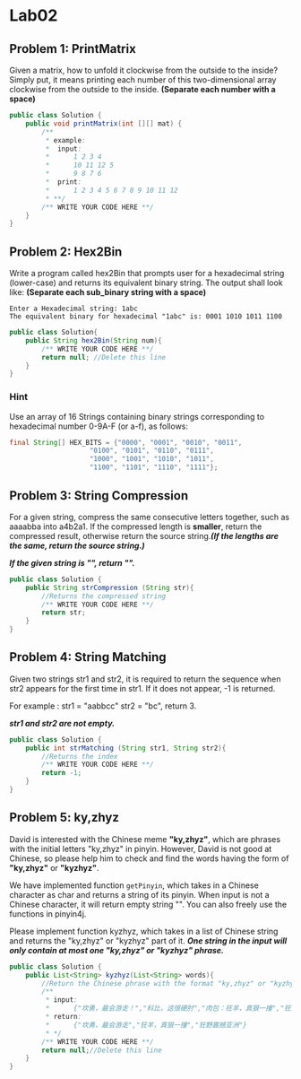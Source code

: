 # Lab02

## Problem 1: PrintMatrix

Given a matrix, how to unfold it clockwise from the outside to the inside?
Simply put, it means printing each number of this two-dimensional array clockwise from the outside to the inside. **(Separate each number with a space)**

```java
public class Solution {
    public void printMatrix(int [][] mat) {
        /**
         * example:
         *  input:
         *      1 2 3 4
         *      10 11 12 5
         *      9 8 7 6
         *  print:
         *      1 2 3 4 5 6 7 8 9 10 11 12
         * **/
        /** WRITE YOUR CODE HERE **/
    }
}
```

## Problem 2: Hex2Bin

Write a program called hex2Bin that prompts user for a hexadecimal string (lower-case) and returns its equivalent binary string. The output shall look like: **(Separate each sub_binary string with a space)**

```
Enter a Hexadecimal string: 1abc
The equivalent binary for hexadecimal "1abc" is: 0001 1010 1011 1100
```

```java
public class Solution{
    public String hex2Bin(String num){
        /** WRITE YOUR CODE HERE **/
        return null; //Delete this line
    }
}
```
### Hint

Use an array of 16 Strings containing binary strings corresponding to hexadecimal number 0-9A-F (or a-f), as follows:

```java
final String[] HEX_BITS = {"0000", "0001", "0010", "0011",
                    "0100", "0101", "0110", "0111",
                    "1000", "1001", "1010", "1011",
                    "1100", "1101", "1110", "1111"};
```

## Problem 3: String Compression

For a given string, compress the same consecutive letters together, such as aaaabba into a4b2a1. If the compressed length is **smaller**, return the compressed result, otherwise return the source string.***(If the lengths are the same, return the source string.)***

***If the given string is "", return "".***

```java
public class Solution {
    public String strCompression (String str){
        //Returns the compressed string
        /** WRITE YOUR CODE HERE **/
        return str;
    }
}
```

## Problem 4: String Matching

Given two strings str1 and str2, it is required to return the sequence when str2 appears for the first time in str1. If it does not appear, -1 is returned.

For example : str1 = "aabbcc" str2 = "bc", return 3.

***str1 and str2 are not empty.***

```java
public class Solution {
    public int strMatching (String str1, String str2){
        //Returns the index
        /** WRITE YOUR CODE HERE **/
        return -1;
    }
}
```

## Problem 5: ky,zhyz


David is interested with the Chinese meme **"ky,zhyz"**, which are phrases with the initial letters "ky,zhyz" in pinyin. However, David is not good at Chinese, so please help him to check and find the words having the form of **"ky,zhyz"** or **"kyzhyz"**.

We have implemented function `getPinyin`, which takes in a Chinese character as char and returns a string of its pinyin. When input is not a Chinese character, it will return empty string "". You can also freely use the functions in pinyin4j.

Please implement function kyzhyz, which takes in a list of Chinese string and returns the "ky,zhyz" or "kyzhyz" part of it. ***One string in the input will only contain at most one "ky,zhyz" or "kyzhyz" phrase.***
```java
public class Solution {
    public List<String> kyzhyz(List<String> words){
        //Return the Chinese phrase with the format "ky,zhyz" or "kyzhyz" in the input.
        /**
         * input:
         *      {"坎勇，最会游走！","科比，这很硬肘","肉包：狂羊，真狠一撞","狂野震撼亚洲！！","不可以。总会有这样的。"，,"堪忧，最后一"}
         * return:
         *      {"坎勇，最会游走","狂羊，真狠一撞","狂野震撼亚洲"}
         * */
        /** WRITE YOUR CODE HERE **/
        return null;//Delete this line
    }
}
```